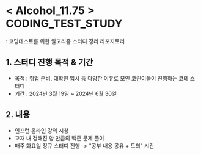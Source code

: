 # < Alcohol_11.75 > CODING_TEST_STUDY
: 코딩테스트를 위한 알고리즘 스터디 정리 리포지토리


## 1. 스터디 진행 목적 & 기간

- 목적 : 취업 준비, 대학원 입시 등 다양한 이유로 모인 코린이들이 진행하는 코테 스터디
- 기간 : 2024년 3월 19일 ~ 2024년 6월 30일


## 2. 내용

- 인프런 온라인 강의 시청
- 교재 내 정해진 양 만큼의 백준 문제 풀이
- 매주 화요일 정규 스터디 진행 -> "공부 내용 공유 + 토의" 시간
